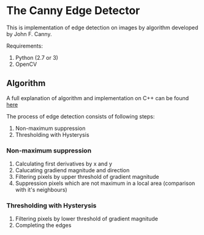 # The Canny Edge Detector
This is implementation of edge detection on images by algorithm developed by John F. Canny.

Requirements:
1. Python (2.7 or 3)
2. OpenCV

## Algorithm

A full explanation of algorithm and implementation on C++ can be found [here](http://aishack.in/tutorials/canny-edge-detector/)

The process of edge detection consists of following steps:
1. Non-maximum suppression
2. Thresholding with Hysterysis

### Non-maximum suppression

1. Calculating first derivatives by x and y
2. Calucating gradiend magnitude and direction
3. Filtering pixels by upper threshold of gradient magnitude
4. Suppression pixels which are not maximum in a local area (comparison with it's neighbours)

### Thresholding with Hysterysis

1. Filtering pixels by lower threshold of gradient magnitude
2. Completing the edges
